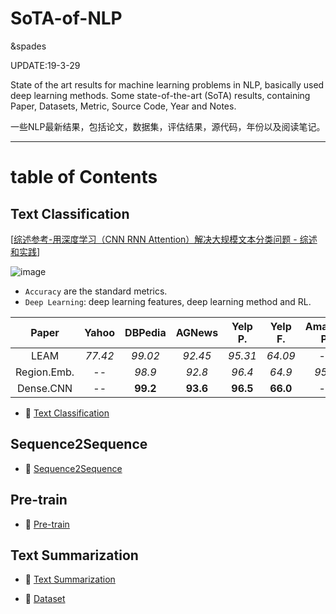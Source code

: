 # SoTA-of-NLP
&spades

UPDATE:19-3-29

State of the art  results for  machine learning problems in NLP, basically used deep learning methods.
Some state-of-the-art (SoTA) results, containing Paper, Datasets, Metric, Source Code, Year and Notes.

一些NLP最新结果，包括论文，数据集，评估结果，源代码，年份以及阅读笔记。

---
# table of Contents

## Text Classification 

[[综述参考-用深度学习（CNN RNN Attention）解决大规模文本分类问题 - 综述和实践](https://zhuanlan.zhihu.com/p/25928551)]

![image](https://github.com/fannn1217/Results-of-Deep-Learning-in-NLP-CV/blob/master/image/Text_Classification.png)

- `Accuracy` are the standard metrics.
- `Deep Learning`: deep learning features, deep learning method and RL.


|   Paper   | Yahoo | DBPedia | AGNews | Yelp P. | Yelp F. | Amazon P. | Amazon F. | Deep Learning | 
| :---------: | :----------: | :----------: | :--------: | :-----------: | :-------: | :-----------: | :-----------: | :--------: |
|     LEAM     |  *77.42*   |        *99.02*        |    *92.45*     |  *95.31*  |     *64.09*     |      --       |      --       |       Y       | 
|     Region.Emb.     |        --       |      *98.9*        |    *92.8*     |  *96.4*  |     *64.9*     |      *95.1*       |      *60.9*       |       Y       |  
|     Dense.CNN     |      --     |        **99.2**        |    **93.6**     |  **96.5**  |     **66.0**     |      --       |      **63.0**       |       Y       |


* :full_moon_with_face: [Text Classification](https://github.com/fannn1217/Results-of-Deep-Learning-in-NLP/blob/master/Text_Classification.md)

## Sequence2Sequence 

* :full_moon_with_face: [Sequence2Sequence](https://github.com/fannn1217/Results-of-Deep-Learning-in-NLP/blob/master/Sequence2Sequence.md)

## Pre-train 

* :full_moon_with_face: [Pre-train](https://github.com/fannn1217/Results-of-Deep-Learning-in-NLP/blob/master/Pre-train.md)

## Text Summarization 

* :full_moon_with_face: [Text Summarization](https://github.com/fannn1217/Results-of-Deep-Learning-in-NLP/blob/master/Sentence_Compression.md)

* :full_moon_with_face: [Dataset](https://github.com/fannn1217/Results-of-Deep-Learning-in-NLP/blob/master/Dataset_of_text_summarization.md)



